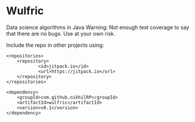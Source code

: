 # Wulfric
Data science algorithms in Java
Warning: Not enough test coverage to say that there are no bugs. Use at your own risk.


Include the repo in other projects using:

	<repositories>
  		<repository>
  	    		<id>jitpack.io</id>
  	    		<url>https://jitpack.io</url>
  		</repository>
  	</repositories>
	  
	<dependency>
		<groupId>com.github.nikhilRP</groupId>
		<artifactId>wulfric</artifactId>
		<version>v0.1</version>
	</dependency>
